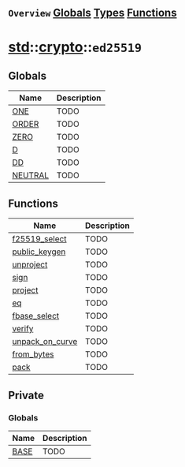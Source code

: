 ## `Overview` [Globals](./globals.md) [Types](./types.md) [Functions](./functions.md)
# [std](./../../std.md)::[crypto](./../crypto.md)::`ed25519`
## Globals
|Name|Description|
|----|-----------|
|[ONE](#todo)|TODO|
|[ORDER](#todo)|TODO|
|[ZERO](#todo)|TODO|
|[D](#todo)|TODO|
|[DD](#todo)|TODO|
|[NEUTRAL](#todo)|TODO|
## Functions
|Name|Description|
|----|-----------|
|[f25519_select](#todo)|TODO|
|[public_keygen](#todo)|TODO|
|[unproject](#todo)|TODO|
|[sign](#todo)|TODO|
|[project](#todo)|TODO|
|[eq](#todo)|TODO|
|[fbase_select](#todo)|TODO|
|[verify](#todo)|TODO|
|[unpack_on_curve](#todo)|TODO|
|[from_bytes](#todo)|TODO|
|[pack](#todo)|TODO|
## Private
### Globals
|Name|Description|
|----|-----------|
|[BASE](#todo)|TODO|

